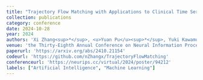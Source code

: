 ```yaml
---
title: "Trajectory Flow Matching with Applications to Clinical Time Series Modeling"
collection: publications
category: conference
date: 2024-10-28
year: 2024
authors: 'Xi Zhang<sup>*</sup>, <u>Yuan Pu</u><sup>*</sup>, Yuki Kawamura, Andrew Loza, Yoshua Bengio, Dennis L. Shung, Alexander Tong'
venue: 'the Thirty-Eighth Annual Conference on Neural Information Processing Systems (NeurIPS 2024)'
paperurl: 'https://arxiv.org/abs/2410.21154'
codeurl: 'https://github.com/nZhangx/TrajectoryFlowMatching'
conferenceurl: 'https://neurips.cc/virtual/2024/poster/94212'
labels: ["Artificial Intelligence", "Machine Learning"]
--- 
```

